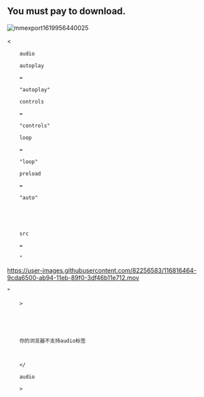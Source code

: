 
## You must pay to download.


![mmexport1619956440025](https://user-images.githubusercontent.com/82256583/116812225-33505b80-ab80-11eb-8c48-d5c5f33c39a6.jpg)




<

        audio 

        autoplay

        =

        "autoplay" 

        controls

        =

        "controls"

        loop

        =

        "loop" 

        preload

        =

        "auto"

       

                    

        src

        =

        "
https://user-images.githubusercontent.com/82256583/116816464-9cda6500-ab94-11eb-89f0-3df46b11e712.mov

"

        >

       

              

        你的浏览器不支持audio标签

       

        </

        audio

        >
